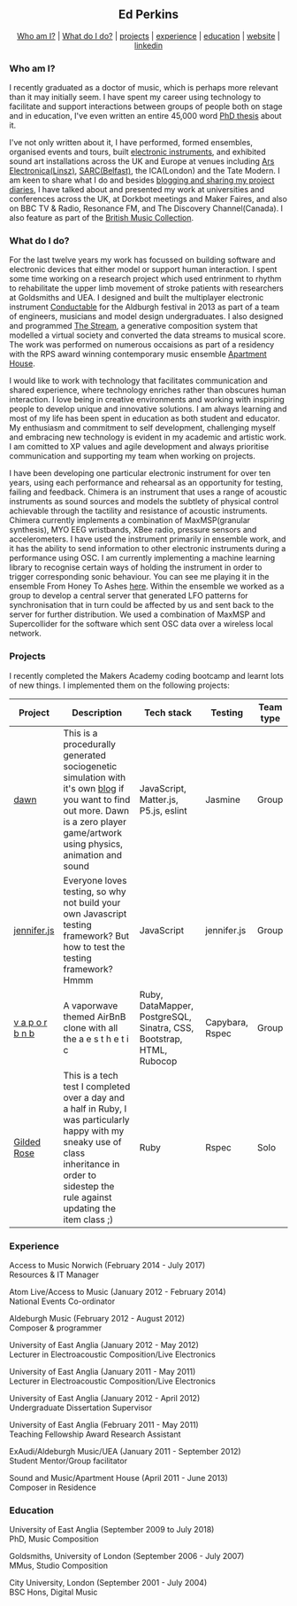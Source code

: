 <h2 align="center"> Ed Perkins </h2>

 <p align="center">  <a href='#whoami'>Who am I?</a>  |  <a href='#what'>What do I do?</a>  |  <a href='#projects'>projects</a> | <a href='#experience'>experience</a>  |  <a href='#education'>education</a>  |  <a href='https://edperkins.bandcamp.com/'>website</a>  |  <a href='https://www.linkedin.com/in/ed-perkins-06b28715a//'>linkedin</a> </p>

### Who am I? <a name= "whoami"></a>

I recently graduated as a doctor of music, which is perhaps more relevant than it may initially seem. I have spent my career using technology to facilitate and support interactions between groups of people both on stage and in education, I've even written an entire 45,000 word [PhD thesis](http://edperkins.co.uk/LEEP.pdf) about it. 

I've not only written about it, I have performed, formed ensembles, organised events and tours, built [electronic instruments](https://youtu.be/k81meVMH7uk), and exhibited sound art installations across the UK and Europe at venues including [Ars Electronica(Linsz)](https://youtu.be/9vhrE7nrzNY), [SARC(Belfast)](https://youtu.be/k81meVMH7uk), the ICA(London) and the Tate Modern. I am keen to share what I do and besides [blogging and sharing my project diaries](http://edperkins.tumblr.com/), I have talked about and presented my work at universities and conferences across the UK, at Dorkbot meetings and Maker Faires, and also on BBC TV & Radio, Resonance FM, and The Discovery Channel(Canada). I also feature as part of the [British Music Collection](https://britishmusiccollection.org.uk/composer/ed-perkins).

### What do I do? <a name= "what"></a>
For the last twelve years my work has focussed on building software and electronic devices that either model or support human interaction. I spent some time working on a research project which used entrinment to rhythm to rehabilitate the upper limb movement of stroke patients with researchers at Goldsmiths and UEA. I designed and built the multiplayer electronic instrument [Conductable](https://youtu.be/s4AuEc8rVq0) for the Aldburgh festival in 2013 as part of a team of engineers, musicians and model design undergraduates. I also designed and programmed [The Stream](https://youtu.be/4APoBti_s44), a generative composition system that modelled a virtual society and converted the data streams to musical score. The work was performed on numerous occaisions as part of a residency with the RPS award winning contemporary music ensemble [Apartment House](http://www.apartmenthouse.co.uk/).

I would like to work with technology that facilitates communication and shared experience, where technology enriches rather than obscures human interaction. I love being in creative environments and working with inspiring people to develop unique and innovative solutions. I am always learning and most of my life has been spent in education as both student and educator. My enthusiasm and commitment to self development, challenging myself and embracing new technology is evident in my academic and artistic work. I am comitted to XP values and agile development and always prioritise communication and supporting my team when working on projects.

I have been developing one particular electronic instrument for over ten years, using each performance and rehearsal as an opportunity for testing, failing and feedback. Chimera is an instrument that uses a range of acoustic instruments as sound sources and models the subtlety of physical control achievable through the tactility and resistance of acoustic instruments. Chimera currently implements a combination of MaxMSP(granular synthesis), MYO EEG wristbands, XBee radio, pressure sensors and accelerometers. I have used the instrument primarily in ensemble work, and it has the ability to send information to other electronic instruments during a performance using OSC. I am currently implementing a machine learning library to recognise certain ways of holding the instrument in order to trigger corresponding sonic behaviour. You can see me playing it in the ensemble From Honey To Ashes [here](https://youtu.be/k81meVMH7uk). Within the ensemble we worked as a group to develop a central server that generated LFO patterns for synchronisation that in turn could be affected by us and sent back to the server for further distribution. We used a combination of MaxMSP and Supercollider for the software which sent OSC data over a wireless local network.

### Projects <a name= "projects"></a>
I recently completed the Makers Academy coding bootcamp and learnt lots of new things. I implemented them on the following projects:

| Project | Description| Tech stack | Testing | Team type|
|-----|--------|--------|---|---|
| [dawn](https://github.com/edpe/dawn)    | This is a procedurally generated sociogenetic simulation with it's own [blog](https://medium.com/@dawnmakersacademy) if you want to find out more. Dawn is a zero player game/artwork using physics, animation and sound | JavaScript, Matter.js, P5.js, eslint | Jasmine | Group | 
| [jennifer.js](https://github.com/edpe/jennifer.js)  | Everyone loves testing, so why not build your own Javascript testing framework? But how to test the testing framework? Hmmm  | JavaScript | jennifer.js | Group |
|[v a p o r b n b](https://github.com/edpe/vapor-bnb)| A vaporwave themed AirBnB clone with all the a e s t h e t i c |Ruby, DataMapper, PostgreSQL, Sinatra, CSS, Bootstrap, HTML, Rubocop| Capybara, Rspec | Group |
| [Gilded Rose](https://github.com/edpe/gilded-rose-ruby/tree/master/lib) | This is a tech test I completed over a day and a half in Ruby, I was particularly happy with my sneaky use of class inheritance in order to sidestep the rule against updating the item class ;) | Ruby | Rspec| Solo |




### Experience <a name= "experience"></a>
Access to Music Norwich (February 2014 - July 2017)   
Resources & IT Manager

Atom Live/Access to Music (January 2012 - February 2014)  
National Events Co-ordinator

Aldeburgh Music (February 2012 - August 2012)   
Composer & programmer

University of East Anglia (January 2012 - May 2012)   
Lecturer in Electroacoustic Composition/Live Electronics

University of East Anglia (January 2011 - May 2011)   
Lecturer in Electroacoustic Composition/Live Electronics

University of East Anglia (January 2012 - April 2012)   
Undergraduate Dissertation Supervisor

University of East Anglia (February 2011 - May 2011)   
Teaching Fellowship Award Research Assistant

ExAudi/Aldeburgh Music/UEA (January 2011 - September 2012)   
Student Mentor/Group facilitator

Sound and Music/Apartment House (April 2011 - June 2013)   
Composer in Residence





### Education <a name= "education"></a>


University of East Anglia (September 2009 to July 2018)   
PhD, Music Composition

Goldsmiths, University of London (September 2006 - July 2007)   
MMus, Studio Composition

City University, London (September 2001 - July 2004)   
BSC Hons, Digital Music

